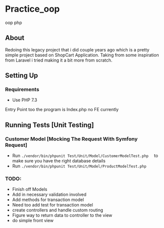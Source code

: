 # Practice_oop
oop php
## About
Redoing this legacy project that i did couple years ago which is a pretty simple project based on ShopCart Application. Taking from some inspiration from Laravel i tried making it a bit more from scratch.

## Setting Up

### Requirements
- Use PHP 7.3

Entry Point too the program is Index.php no FE currently


## Running Tests [Unit Testing] 

### Customer Model [Mocking The Request With Symfony Request]
- Run `./vendor/bin/phpunit Test/Unit/Model/CustomerModelTest.php  ` to make sure you have the right database details
- Run `./vendor/bin/phpunit Test/Unit/Model/ProductModelTest.php  `

### TODO:
- Finish off Models 
- Add in necessary validation involved
- Add methods for transaction model
- Need too add test for transaction model
- create controllers and handle custom routing 
- Figure way to return data to controller to the view
- do simple front view
